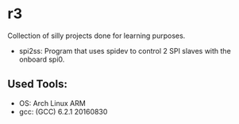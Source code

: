 # r3

Collection of silly projects done for learning purposes.

* spi2ss: Program that uses spidev to control 2 SPI slaves with the onboard 
spi0.

## Used Tools:
* OS: Arch Linux ARM
* gcc: (GCC) 6.2.1 20160830 
